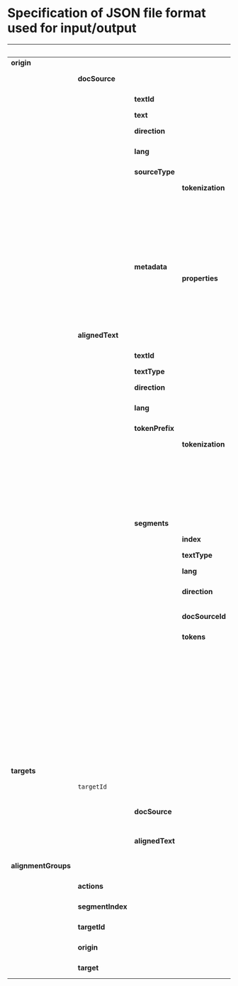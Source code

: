 # Specification of JSON file format used for input/output

|                 |             |              |              |               | Type     | Description             |
|-----------------|-------------|--------------|--------------|---------------|----------|-------------------------|
| **origin**          |             |              |              |               | Object   | All data of origin text |
|                 | **docSource**   |              |              |               | Object   | All data of origin source text |
|                 |             | **textId**       |              |               | String   | Unique id of the origin text |
|                 |             | **text**         |              |               | String   | Text |
|                 |             | **direction**    |              |               | String   | Direction of the text (ltr/rtl) |
|                 |             | **lang**         |              |               | String   | Lang code of the text (ISO-3) |
|                 |             | **sourceType**   |              |               | String   | Type of the text - text (plain text) or tei (tei xml) |
|                 |             |              | **tokenization** |               | Object   | All data of tokenizer |
|                 |             |              |              | **tokenizer**     | String   | Tokenizer name - alpheiosRemoteTokenizer or simpleLocalTokenizer | 
|                 |             |              |              | **segments**      | String   | Property that defines how tokenizer divides text to segments - singleline or doubleline |
|                 |             | **metadata**     |              |               | Array    | Metadata of the text |
|                 |             |              | **properties**   |               | Object   | Single metadata property |
|                 |             |              |              | **property**      | String   | Property name |
|                 |             |              |              | **value**         | String / Array[String]  | Property value - could be single value or multi-valued |
|                 | **alignedText** |              |              |               | Object   | All data of origin aligned text |
|                 |             | **textId**       |              |               | String   | Unique id of the origin text |
|                 |             | **textType**     |              |               | String   | Text type - origin/target |
|                 |             | **direction**    |              |               | String   | Direction of the text (ltr/rtl) |
|                 |             | **lang**         |              |               | String   | Lang code of the text (ISO-3) |
|                 |             | **tokenPrefix**  |              |               | String   | Prefix that is used for token idWord |
|                 |             |              | **tokenization** |               | Object   | All data of tokenizer |
|                 |             |              |              | **tokenizer**     | String   | Tokenizer name - alpheiosRemoteTokenizer or simpleLocalTokenizer |
|                 |             |              |              | **segments**      | String   | Property that defines how tokenizer divides text to segments - singleline or doubleline |
|                 |             | **segments**     |              |               | Array    | Array of segments data |
|                 |             |              | **index**        |               | Number   | Index number of segment | 
|                 |             |              | **textType**     |               | String   | Text type - origin/target |
|                 |             |              | **lang**         |               | String   | Lang code of the text (ISO-3) |
|                 |             |              | **direction**    |               | String   | Direction of the text (ltr/rtl) |
|                 |             |              | **docSourceId**  |               | String   | Unique id of the source text that was used for creation of aligned text |
|                 |             |              | **tokens**       |               | Array    | Array of tokens data |
|                 |             |              |              | **textType**      | String   | Text type - origin/target |
|                 |             |              |              | **idWord**        | String   | Unique id of the token (it is unique inside aligned text) |
|                 |             |              |              | **word**          | String   | Word |
|                 |             |              |              | **segmentIndex**  | Number   | Index number of segment |
|                 |             |              |              | **docSourceId**   | String   | Unique id of the source text that was used for creation of aligned text |
|                 |             |              |              | **sentenceIndex** | Number   | Index number of sentence |
| **targets**         |             |              |              |               | Object   | All data of targets text |
|                 | `targetId`  |              |              |               | Object   | All data of the target text with textId = targetId | 
|                 |             | **docSource**    |              |               | Object   | All data of target source text with textId = targetId - same format as origin |
|                 |             | **alignedText**  |              |               | Object   | All data of target aligned text with textId = targetId - same format as origin |
| **alignmentGroups** |             |              |              |               | Array    | Array of created alignment groups |
|                 |**actions**      |              |              |               | Object   | Data of a single alignment group |
|                 |**segmentIndex** |              |              |               | Number   | Index number of segment |
|                 |**targetId**     |              |              |               | String   | Unique textId of the used target text |
|                 |**origin**       |              |              |               | Array [String]    | Array of token's idWord from origin text |
|                 |**target**       |              |              |               | Array [String]    | Array of token's idWord from target text |

